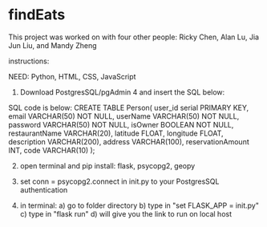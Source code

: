 # findEats

This project was worked on with four other people: Ricky Chen, Alan Lu, Jia Jun Liu, and Mandy Zheng

instructions:

NEED: Python, HTML, CSS, JavaScript

1) Download PostgresSQL/pgAdmin 4 and insert the SQL below:


SQL code is below:
CREATE TABLE Person(
user_id serial PRIMARY KEY,
email VARCHAR(50) NOT NULL,
userName VARCHAR(50) NOT NULL,
password VARCHAR(50) NOT NULL,
isOwner BOOLEAN NOT NULL,
restaurantName VARCHAR(20),
latitude FLOAT,
longitude FLOAT,
description VARCHAR(200),
address VARCHAR(100),
reservationAmount INT,
code VARCHAR(10)
);

2) open terminal and pip install: flask, psycopg2, geopy

3) set conn = psycopg2.connect in init.py to your PostgresSQL authentication

4) in terminal: 
    a) go to folder directory
    b) type in "set FLASK_APP = init.py"
    c) type in "flask run"
    d) will give you the link to run on local host
